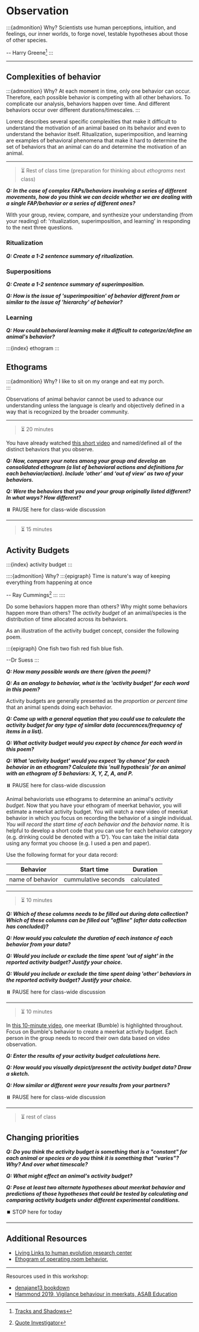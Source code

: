 # Observation

:::{admonition} Why?
Scientists use human perceptions, intuition, and feelings, our inner worlds, to forge novel, testable hypotheses about those of other species.

-- Harry Greene[^tracks-shadows]
:::

[^tracks-shadows]: [Tracks and Shadows](https://www.ucpress.edu/book/9780520292659/tracks-and-shadows)

---

## Complexities of behavior

:::{admonition} Why?
At each moment in time, only one behavior can occur. Therefore, each possible behavior is competing with all other behaviors. To complicate our analysis, behaviors happen over time. And different behaviors occur over different durations/timescales.
:::

Lorenz describes several specific complexities that make it difficult to understand the motivation of an animal based on its behavior and even to understand the behavior itself. Ritualization, superimposition, and learning are examples of behavioral phenomena that make it hard to determine the set of behaviors that an animal can do and determine the motivation of an animal. 

---
> ⏳ Rest of class time (preparation for thinking about *ethograms* next class) 

***Q: In the case of complex FAPs/behaviors involving a series of different movements, how do you think we can decide whether we are dealing with a single FAP/behavior or a series of different ones?***

With your group, review, compare, and synthesize your understanding (from your reading) of: 'ritualization, superimposition, and learning' in responding to the next three questions.

### Ritualization

***Q: Create a 1-2 sentence summary of ritualization.***

### Superpositions

***Q: Create a 1-2 sentence summary of superimposition.***

***Q: How is the issue of 'superimposition' of behavior different from or similar to the issue of 'hierarchy' of behavior?***

### Learning

***Q: How could behavioral learning make it difficult to categorize/define an animal's behavior?***



:::{index} ethogram
:::

## Ethograms

:::{admonition} Why?
I like to sit on my orange and eat my porch.  
:::

Observations of animal behavior cannot be used to advance our understanding unless the language is clearly and objectively defined in a way that is recognized by the broader community. 

---
> ⏳ 20 minutes

You have already watched [this short video](https://vimeo.com/80600819) and named/defined all of the distinct behaviors that you observe.  


***Q: Now, compare your notes among your group and develop an consolidated ethogram (a list of behavioral actions and definitions for each behavior/action). Include ‘other’ and ‘out of view’ as two of your behaviors.***

***Q: Were the behaviors that you and your group originally listed different? In what ways? How different?***


⏸️ PAUSE here for class-wide discussion


---
> ⏳ 15 minutes

## Activity Budgets

:::{index} activity budget
:::

::::{admonition} Why?
:::{epigraph}
Time is nature's way of keeping everything from happening at once

-- Ray Cummings[^timequote]
:::
::::

[^timequote]: [Quote Investigator](https://quoteinvestigator.com/2019/07/06/time/)

Do some behaviors happen more than others? Why might some behaviors happen more than others? The *activity budget* of an animal/species is the distribution of time allocated across its behaviors.

As an illustration of the activity budget concept, consider the following poem.

:::{epigraph} 
One fish two fish red fish blue fish.

--Dr Suess
:::

***Q: How many possible words are there (given the poem)?***

***Q: As an analogy to behavior, what is the 'activity budget' for each word in this poem?***

Activity budgets are generally presented as the *proportion or percent time* that an animal spends doing each behavior. 

***Q: Come up with a general equation that you could use to calculate the activity budget for any type of similar data (occurences/frequency of items in a list).***

***Q: What activity budget would you expect by chance for each word in this poem?***

***Q: What 'activity budget' would you expect 'by chance' for each behavior in an ethogram? Calculate this 'null hypothesis' for an animal with an ethogram of 5 behaviors: X, Y, Z, A, and P.*** 

⏸️ PAUSE here for class-wide discussion



Animal behaviorists use ethograms to determine an animal's *activity budget*. Now that you have your ethogram of meerkat behavior, you will estimate a meerkat activity budget. You will watch a new video of meerkat behavior in which you focus on recording the behavior of a single individual. *You will record the start time of each behavior and the behavior name.* It is helpful to develop a short code that you can use for each behavior category (e.g. drinking could be denoted with a ‘D’). You can take the initial data using any format you choose (e.g. I used a pen and paper).

Use the following format for your data record:

| **Behavior** | **Start time** | **Duration** |
| --- | --- | --- |
| name of behavior | cummulative seconds | calculated | 

---
> ⏳ 10 minutes

***Q: Which of these columns needs to be filled out during data collection? Which of these columns can be filled out "offline" (after data collection has concluded)?***

***Q: How would you calculate the duration of each instance of each behavior from your data?***

***Q: Would you include or exclude the time spent 'out of sight' in the reported activity budget? Justify your choice.***

***Q: Would you include or exclude the time spent doing 'other' behaviors in the reported activity budget? Justify your choice.*** 

⏸️ PAUSE here for class-wide discussion


---
> ⏳ 10 minutes

In [this 10-minute video](https://vimeo.com/80602697), one meerkat (Bumble) is highlighted throughout. Focus on Bumble's behavior to create a meerkat activity budget. Each person in the group needs to record their own data based on video observation.

***Q: Enter the results of your activity budget calculations here.***

***Q: How would you visually depict/present the activity budget data? Draw a sketch.***

***Q: How similar or different were your results from your partners?***

⏸️ PAUSE here for class-wide discussion


---
> ⏳ rest of class

## Changing priorities

***Q: Do you think the activity budget is something that is a "constant" for each animal or species or do you think it is something that "varies"? Why? And over what timescale?***

***Q: What might effect an animal's activity budget?***

***Q: Pose at least two alternate hypotheses about meerkat behavior and predictions of those hypotheses that could be tested by calculating and comparing activity budgets under different experimental conditions.***


⏹️ STOP here for today



---
## Additional Resources

- [Living Links to human evolution research center](https://living-links.org/resources/materials-for-teachers/measuring-behaviour-lesson-plan/)
- [Ethogram of operating room behavior.](https://dx.doi.org/10.1007%2Fs12160-016-9773-0)

---

Resources used in this workshop: 
- [denajane13 bookdown](https://bookdown.org/denajane13/BIONB_2210_Summer_2021/field-lab-2-ethograms-and-activity-budgets.html#part-1.-build-an-ethogram-from-meerkat-observations)
- [Hammond 2019, Vigilance behaviour in meerkats, ASAB Education](https://www.asab.org/s/EDU-ASAB-Vigilance-behaviour-in-meerkats-compressed.pdf)
